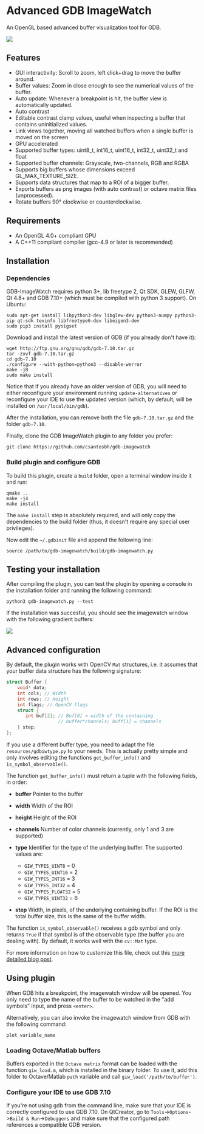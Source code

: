 # Advanced GDB ImageWatch
An OpenGL based advanced buffer visualization tool for GDB.

![](https://raw.githubusercontent.com/csantosbh/gdb-imagewatch/master/doc/sample_window.png)

## Features

* GUI interactivity: Scroll to zoom, left click+drag to move the buffer around.
* Buffer values: Zoom in close enough to see the numerical values of the
  buffer.
* Auto update: Whenever a breakpoint is hit, the buffer view is automatically
  updated.
* Auto contrast
* Editable contrast clamp values, useful when inspecting a buffer that contains
  uninitialized values.
* Link views together, moving all watched buffers when a single buffer is moved
  on the screen
* GPU accelerated
* Supported buffer types: uint8_t, int16_t, uint16_t, int32_t, uint32_t and float
* Supported buffer channels: Grayscale, two-channels, RGB and RGBA
* Supports big buffers whose dimensions exceed GL_MAX_TEXTURE_SIZE.
* Supports data structures that map to a ROI of a bigger buffer.
* Exports buffers as png images (with auto contrast) or octave matrix files
  (unprocessed).
* Rotate buffers 90&deg; clockwise or counterclockwise.

## Requirements

 * An OpenGL 4.0+ compliant GPU
 * A C++11 compliant compiler (gcc-4.9 or later is recommended)

## Installation

### Dependencies

GDB-ImageWatch requires python 3+, lib freetype 2, Qt SDK, GLEW, GLFW, Qt 4.8+ and GDB 7.10+
(which must be compiled with python 3 support). On Ubuntu:

    sudo apt-get install libpython3-dev libglew-dev python3-numpy python3-pip qt-sdk texinfo libfreetype6-dev libeigen3-dev
    sudo pip3 install pysigset

Download and install the latest version of GDB (if you already don't have it):

    wget http://ftp.gnu.org/gnu/gdb/gdb-7.10.tar.gz
    tar -zxvf gdb-7.10.tar.gz
    cd gdb-7.10
    ./configure --with-python=python3 --disable-werror
    make -j8
    sudo make install

Notice that if you already have an older version of GDB, you will need to either reconfigure your environment running `update-alternatives` or reconfigure your IDE to use the updated version (which, by default, will be installed on `/usr/local/bin/gdb`).

After the installation, you can remove both the file `gdb-7.10.tar.gz` and the folder `gdb-7.10`.

Finally, clone the GDB ImageWatch plugin to any folder you prefer:

    git clone https://github.com/csantosbh/gdb-imagewatch

### Build plugin and configure GDB

To build this plugin, create a `build` folder, open a terminal window inside it and run:

    qmake ..
    make -j4
    make install

The `make install` step is absolutely required, and will only copy the
dependencies to the build folder (thus, it doesn't require any special user
privileges).

Now edit the `~/.gdbinit` file and append the following line: 

    source /path/to/gdb-imagewatch/build/gdb-imagewatch.py


## Testing your installation

After compiling the plugin, you can test the plugin by opening a console in the installation folder and running the following command:

    python3 gdb-imagewatch.py --test

If the installation was succesful, you should see the imagewatch window with the following gradient buffers:

![](https://raw.githubusercontent.com/csantosbh/gdb-imagewatch/master/doc/test_window.png)

## Advanced configuration

By default, the plugin works with OpenCV `Mat` structures, i.e. it assumes that
your buffer data structure has the following signature:

```cpp
struct Buffer {
    void* data;
    int cols; // Width
    int rows; // Height
    int flags; // OpenCV flags
    struct {
       int buf[2]; // Buf[0] = width of the containing
                   // buffer*channels; buff[1] = channels
    } step;
};
```

If you use a different buffer type, you need to adapt the file
`resources/gdbiwtype.py` to your needs. This is actually pretty simple and only
involves editing the functions `get_buffer_info()` and
`is_symbol_observable()`.

The function `get_buffer_info()` must return a tuple with the following fields,
in order:

 * **buffer** Pointer to the buffer
 * **width**  Width of the ROI
 * **height** Height of the ROI 
 * **channels** Number of color channels (currently, only 1 and 3 are
   supported)
 * **type** Identifier for the type of the underlying buffer. The supported
   values are:
   * `GIW_TYPES_UINT8` = 0
   * `GIW_TYPES_UINT16` = 2
   * `GIW_TYPES_INT16` = 3
   * `GIW_TYPES_INT32` = 4
   * `GIW_TYPES_FLOAT32` = 5
   * `GIW_TYPES_UINT32` = 6

 * **step** Width, in pixels, of the underlying containing buffer. If the ROI
   is the total buffer size, this is the same of the buffer width.

The function `is_symbol_observable()` receives a gdb symbol and only returns
`True` if that symbol is of the observable type (the buffer you are dealing
with). By default, it works well with the `cv::Mat` type.

For more information on how to customize this file, check out this [more
detailed blog post](https://csantosbh.wordpress.com/2016/10/15/configuring-gdb-imagewatch-to-visualize-custom-buffer-types/).

## Using plugin

When GDB hits a breakpoint, the imagewatch window will be opened. You only need
to type the name of the buffer to be watched in the "add symbols" input, and
press `<enter>`.

Alternatively, you can also invoke the imagewatch window from GDB with the
following command:

    plot variable_name

### Loading Octave/Matlab buffers
Buffers exported in the `Octave matrix` format can be loaded with the function
`giw_load.m`, which is installed in the binary folder. To use it, add this
folder to Octave/Matlab `path` variable and call `giw_load('/path/to/buffer')`.

### Configure your IDE to use GDB 7.10

If you're not using gdb from the command line, make sure that your IDE is
correctly configured to use GDB 7.10. On QtCreator, go to
`Tools`->`Options`->`Build & Run`->`Debuggers` and make sure that the
configured path references a compatible GDB version.

